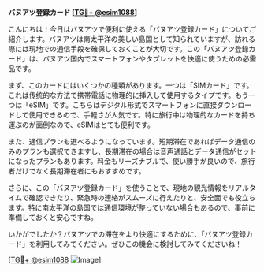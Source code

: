 **バヌアツ登録カード [[TG💪+ @esim1088](https://t.me/s/esim1088)]**

こんにちは！今日はバヌアツで便利に使える「バヌアツ登録カード」についてご紹介します。バヌアツは南太平洋の美しい島国として知られていますが、訪れる際には現地での通信手段を確保しておくことが大切です。この「バヌアツ登録カード」は、バヌアツ国内でスマートフォンやタブレットを快適に使うための必需品です。

まず、このカードにはいくつかの種類があります。一つは「SIMカード」です。これは传统的な方法で携帯電話に物理的に挿入して使用するタイプです。もう一つは「eSIM」です。こちらはデジタル形式でスマートフォンに直接ダウンロードして使用できるので、手軽さが人気です。特に旅行中は物理的なカードを持ち運ぶのが面倒なので、eSIMはとても便利です。

また、通信プランも選べるようになっています。短期滞在であればデータ通信のみのプランも選択できますし、長期滞在の場合は音声通話とデータ通信がセットになったプランもあります。料金もリーズナブルで、使い勝手が良いので、旅行者だけでなく長期滞在者にもおすすめです。

さらに、この「バヌアツ登録カード」を使うことで、現地の観光情報をリアルタイムで確認できたり、緊急時の連絡がスムーズに行えたりと、安全面でも役立ちます。特に南太平洋の島国では通信環境が整っていない場合もあるので、事前に準備しておくと安心ですね。

いかがでしたか？バヌアツでの滞在をより快適にするために、「バヌアツ登録カード」を利用してみてください。ぜひこの機会に検討してみてくださいね！

[[TG💪+ @esim1088](https://t.me/s/esim1088) ![Image](https://i.postimg.cc/Y0z9fWf4/image.png)]